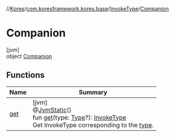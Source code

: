 //[Kores](../../../../index.md)/[com.koresframework.kores.base](../../index.md)/[InvokeType](../index.md)/[Companion](index.md)

# Companion

[jvm]\
object [Companion](index.md)

## Functions

| Name | Summary |
|---|---|
| [get](get.md) | [jvm]<br>@[JvmStatic](https://kotlinlang.org/api/latest/jvm/stdlib/kotlin.jvm/-jvm-static/index.html)()<br>fun [get](get.md)(type: [Type](https://docs.oracle.com/javase/8/docs/api/java/lang/reflect/Type.html)?): [InvokeType](../index.md)<br>Get InvokeType corresponding to the [type](get.md). |
